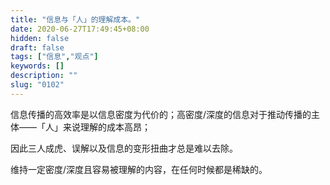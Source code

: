 ```yaml
---
title: "信息与「人」的理解成本。"
date: 2020-06-27T17:49:45+08:00
hidden: false
draft: false
tags: ["信息","观点"]
keywords: []
description: ""
slug: "0102"
---
```

信息传播的高效率是以信息密度为代价的；高密度/深度的信息对于推动传播的主体——「人」来说理解的成本高昂；

因此三人成虎、误解以及信息的变形扭曲才总是难以去除。

维持一定密度/深度且容易被理解的内容，在任何时候都是稀缺的。